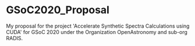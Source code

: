 # GSoC2020_Proposal

My proposal for the project 'Accelerate Synthetic Spectra Calculations using CUDA' for GSoC 2020 under the Organization OpenAstronomy and sub-org RADIS.